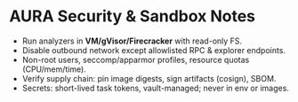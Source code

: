 
# AURA Security & Sandbox Notes

- Run analyzers in **VM/gVisor/Firecracker** with read-only FS.
- Disable outbound network except allowlisted RPC & explorer endpoints.
- Non-root users, seccomp/apparmor profiles, resource quotas (CPU/mem/time).
- Verify supply chain: pin image digests, sign artifacts (cosign), SBOM.
- Secrets: short-lived task tokens, vault-managed; never in env or images.
